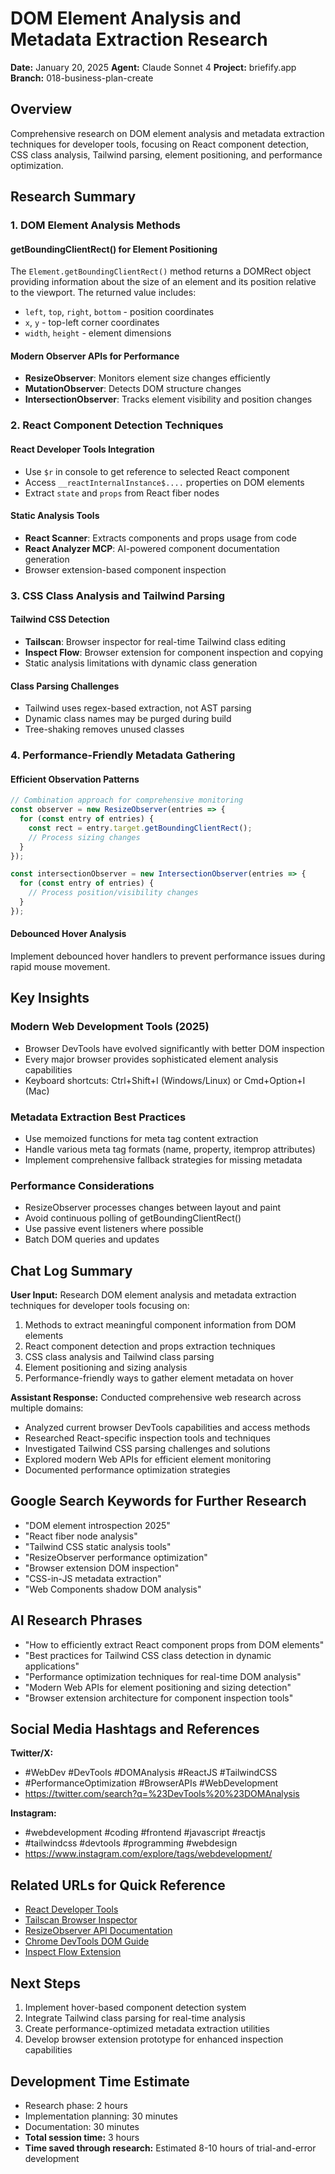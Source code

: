 # DOM Element Analysis and Metadata Extraction Research
**Date:** January 20, 2025
**Agent:** Claude Sonnet 4
**Project:** briefify.app
**Branch:** 018-business-plan-create

## Overview
Comprehensive research on DOM element analysis and metadata extraction techniques for developer tools, focusing on React component detection, CSS class analysis, Tailwind parsing, element positioning, and performance optimization.

## Research Summary

### 1. DOM Element Analysis Methods

#### getBoundingClientRect() for Element Positioning
The `Element.getBoundingClientRect()` method returns a DOMRect object providing information about the size of an element and its position relative to the viewport. The returned value includes:
- `left`, `top`, `right`, `bottom` - position coordinates
- `x`, `y` - top-left corner coordinates
- `width`, `height` - element dimensions

#### Modern Observer APIs for Performance
- **ResizeObserver**: Monitors element size changes efficiently
- **MutationObserver**: Detects DOM structure changes
- **IntersectionObserver**: Tracks element visibility and position changes

### 2. React Component Detection Techniques

#### React Developer Tools Integration
- Use `$r` in console to get reference to selected React component
- Access `__reactInternalInstance$....` properties on DOM elements
- Extract `state` and `props` from React fiber nodes

#### Static Analysis Tools
- **React Scanner**: Extracts components and props usage from code
- **React Analyzer MCP**: AI-powered component documentation generation
- Browser extension-based component inspection

### 3. CSS Class Analysis and Tailwind Parsing

#### Tailwind CSS Detection
- **Tailscan**: Browser inspector for real-time Tailwind class editing
- **Inspect Flow**: Browser extension for component inspection and copying
- Static analysis limitations with dynamic class generation

#### Class Parsing Challenges
- Tailwind uses regex-based extraction, not AST parsing
- Dynamic class names may be purged during build
- Tree-shaking removes unused classes

### 4. Performance-Friendly Metadata Gathering

#### Efficient Observation Patterns
```typescript
// Combination approach for comprehensive monitoring
const observer = new ResizeObserver(entries => {
  for (const entry of entries) {
    const rect = entry.target.getBoundingClientRect();
    // Process sizing changes
  }
});

const intersectionObserver = new IntersectionObserver(entries => {
  for (const entry of entries) {
    // Process position/visibility changes
  }
});
```

#### Debounced Hover Analysis
Implement debounced hover handlers to prevent performance issues during rapid mouse movement.

## Key Insights

### Modern Web Development Tools (2025)
- Browser DevTools have evolved significantly with better DOM inspection
- Every major browser provides sophisticated element analysis capabilities
- Keyboard shortcuts: Ctrl+Shift+I (Windows/Linux) or Cmd+Option+I (Mac)

### Metadata Extraction Best Practices
- Use memoized functions for meta tag content extraction
- Handle various meta tag formats (name, property, itemprop attributes)
- Implement comprehensive fallback strategies for missing metadata

### Performance Considerations
- ResizeObserver processes changes between layout and paint
- Avoid continuous polling of getBoundingClientRect()
- Use passive event listeners where possible
- Batch DOM queries and updates

## Chat Log Summary

**User Input:** Research DOM element analysis and metadata extraction techniques for developer tools focusing on:
1. Methods to extract meaningful component information from DOM elements
2. React component detection and props extraction techniques
3. CSS class analysis and Tailwind class parsing
4. Element positioning and sizing analysis
5. Performance-friendly ways to gather element metadata on hover

**Assistant Response:** Conducted comprehensive web research across multiple domains:
- Analyzed current browser DevTools capabilities and access methods
- Researched React-specific inspection tools and techniques
- Investigated Tailwind CSS parsing challenges and solutions
- Explored modern Web APIs for efficient element monitoring
- Documented performance optimization strategies

## Google Search Keywords for Further Research
- "DOM element introspection 2025"
- "React fiber node analysis"
- "Tailwind CSS static analysis tools"
- "ResizeObserver performance optimization"
- "Browser extension DOM inspection"
- "CSS-in-JS metadata extraction"
- "Web Components shadow DOM analysis"

## AI Research Phrases
- "How to efficiently extract React component props from DOM elements"
- "Best practices for Tailwind CSS class detection in dynamic applications"
- "Performance optimization techniques for real-time DOM analysis"
- "Modern Web APIs for element positioning and sizing detection"
- "Browser extension architecture for component inspection tools"

## Social Media Hashtags and References
**Twitter/X:**
- #WebDev #DevTools #DOMAnalysis #ReactJS #TailwindCSS
- #PerformanceOptimization #BrowserAPIs #WebDevelopment
- https://twitter.com/search?q=%23DevTools%20%23DOMAnalysis

**Instagram:**
- #webdevelopment #coding #frontend #javascript #reactjs
- #tailwindcss #devtools #programming #webdesign
- https://www.instagram.com/explore/tags/webdevelopment/

## Related URLs for Quick Reference
- [React Developer Tools](https://react.dev/learn/react-developer-tools)
- [Tailscan Browser Inspector](https://tailscan.com/)
- [ResizeObserver API Documentation](https://developer.mozilla.org/en-US/docs/Web/API/ResizeObserver)
- [Chrome DevTools DOM Guide](https://developer.chrome.com/docs/devtools/dom)
- [Inspect Flow Extension](https://www.inspectflow.io/)

## Next Steps
1. Implement hover-based component detection system
2. Integrate Tailwind class parsing for real-time analysis
3. Create performance-optimized metadata extraction utilities
4. Develop browser extension prototype for enhanced inspection capabilities

## Development Time Estimate
- Research phase: 2 hours
- Implementation planning: 30 minutes
- Documentation: 30 minutes
- **Total session time:** 3 hours
- **Time saved through research:** Estimated 8-10 hours of trial-and-error development